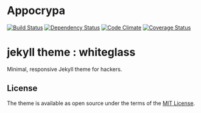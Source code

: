# Appocrypa

[![Build Status](https://travis-ci.org/hrmrzizon/hrmrzizon.github.io.svg?branch=source)](https://travis-ci.org/hrmrzizon/hrmrzizon.github.io)
[![Dependency Status](https://gemnasium.com/hrmrzizon/hrmrzizon.github.io.svg)](https://gemnasium.com/hrmrzizon/hrmrzizon.github.io)
[![Code Climate](https://codeclimate.com/github/hrmrzizon/hrmrzizon.github.io/badges/gpa.svg)](https://codeclimate.com/github/hrmrzizon/hrmrzizon.github.io)
[![Coverage Status](https://coveralls.io/repos/github/hrmrzizon/hrmrzizon.github.io/badge.svg)](https://coveralls.io/github/hrmrzizon/hrmrzizon.github.io)

# jekyll theme : whiteglass

Minimal, responsive Jekyll theme for hackers.

## License

The theme is available as open source under the terms of the
[MIT License](http://opensource.org/licenses/MIT).
